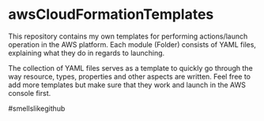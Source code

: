 # awsCloudFormationTemplates

This repository contains my own templates for performing actions/launch operation in the AWS platform. Each module (Folder) consists of YAML files, explaining what they do in regards to launching.

The collection of YAML files serves as a template to quickly go through the way resource, types, properties and other aspects are written. Feel free to add more templates but make sure that they work and launch in the AWS console first.

#smellslikegithub
